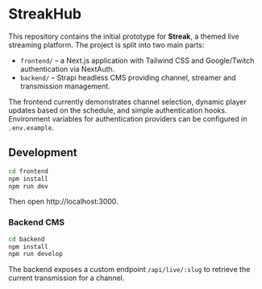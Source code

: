 # StreakHub

This repository contains the initial prototype for **Streak**, a themed live streaming platform. The project is split into two main parts:

- `frontend/` – a Next.js application with Tailwind CSS and Google/Twitch authentication via NextAuth.
- `backend/` – Strapi headless CMS providing channel, streamer and transmission management.

The frontend currently demonstrates channel selection, dynamic player updates based on the schedule, and simple authentication hooks. Environment variables for authentication providers can be configured in `.env.example`.

## Development

```bash
cd frontend
npm install
npm run dev
```

Then open http://localhost:3000.

### Backend CMS

```bash
cd backend
npm install
npm run develop
```

The backend exposes a custom endpoint `/api/live/:slug` to retrieve the current transmission for a channel.
